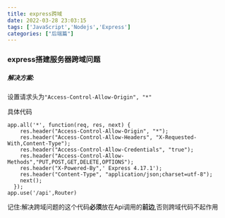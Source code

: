 ```yaml
---
title: express跨域
date: 2022-03-28 23:03:15
tags: ['JavaScript','Nodejs','Express']
categories: ["后端篇"]
---
```



### express搭建服务器跨域问题



##### 解决方案:

设置请求头为`"Access-Control-Allow-Origin", "*"`



具体代码

~~~
app.all('*', function(req, res, next) {
    res.header("Access-Control-Allow-Origin", "*");
    res.header("Access-Control-Allow-Headers", "X-Requested-With,Content-Type");
    res.header("Access-Control-Allow-Credentials", "true");
    res.header("Access-Control-Allow-Methods","PUT,POST,GET,DELETE,OPTIONS");
    res.header("X-Powered-By",' Express 4.17.1');
    res.header("Content-Type", "application/json;charset=utf-8");
    next();
  });
app.use('/api',Router)
~~~

记住:解决跨域问题的这个代码**必须**放在Api调用的**前边**,否则跨域代码不起作用